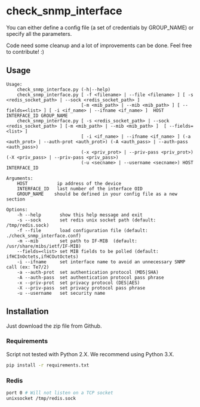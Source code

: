 # check_snmp_interface

You can either define a config file (a set of credentials by GROUP_NAME) or specify all the parameters. 

Code need some cleanup and a lot of improvements can be done. Feel free to contribute! :)

## Usage

```
Usage:
    check_snmp_interface.py (-h|--help)
    check_snmp_interface.py [ -f <filename> | --file <filename> ] [ -s <redis_socket_path> | --sock <redis_socket_path> ]
                            [-m <mib_path> | --mib <mib_path> ] [ --fields=<list> ] [ -i <if_name> | --ifname <if_name> ]  HOST INTERFACE_ID GROUP_NAME
    check_snmp_interface.py [ -s <redis_socket_path> | --sock <redis_socket_path> ] [-m <mib_path> | --mib <mib_path> ]  [ --fields=<list> ]
                            [ -i <if_name> | --ifname <if_name> ] (-a <auth_prot> | --auth-prot <auth_prot>) (-A <auth_pass> | --auth-pass <auth_pass>)
                            (-x <priv_prot> | --priv-pass <priv_prot>) (-X <priv_pass> | --priv-pass <priv_pass>)
                            (-u <secname> | --username <secname>) HOST INTERFACE_ID
                            
Arguments:
    HOST           ip address of the device
    INTERFACE_ID   last number of the interface OID
    GROUP_NAME    should be defined in your config file as a new section
    
Options:
    -h --help       show this help message and exit
    -s --sock       set redis unix socket path (default: /tmp/redis.sock)
    -f --file       load configuration file (default: ./check_snmp_interface.conf)
    -m --mib        set path to IF-MIB  (default: /usr/share/mibs/ietf/IF-MIB)
    --fields=<list> set MIB fields to be polled (default: ifHCInOctets,ifHCOutOctets)
    -i --ifname     set interface name to avoid an unnecessary SNMP call (ex: Te7/2)
    -a --auth-prot  set authentication protocol (MD5|SHA)
    -A --auth-pass  set authentication protocol pass phrase
    -x --priv-prot  set privacy protocol (DES|AES)
    -X --priv-pass  set privacy protocol pass phrase
    -u --username   set security name
```

## Installation

Just download the zip file from Github.

### Requirements

Script not tested with Python 2.X. We recommend using Python 3.X.

```bash
pip install -r requirements.txt 
```

### Redis

```bash
port 0 # Will not listen on a TCP socket
unixsocket /tmp/redis.sock
```